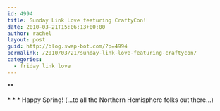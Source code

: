 ```yaml
---
id: 4994
title: Sunday Link Love featuring CraftyCon!
date: 2010-03-21T15:06:13+00:00
author: rachel
layout: post
guid: http://blog.swap-bot.com/?p=4994
permalink: /2010/03/21/sunday-link-love-featuring-craftycon/
categories:
  - friday link love
---
```

** <div style="opacity: 0; position: absolute; left:-2033px;">
  
</div>  *   *   * <div style="opacity: 0; position: absolute; left:-3124px;">
  
</div>Happy Spring! (&#8230;to all the Northern Hemisphere folks out there&#8230;)